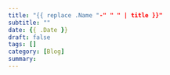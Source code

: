 ```yaml
---
title: "{{ replace .Name "-" " " | title }}"
subtitle: ""
date: {{ .Date }}
draft: false
tags: []
category: [Blog]
summary: 
---
```

